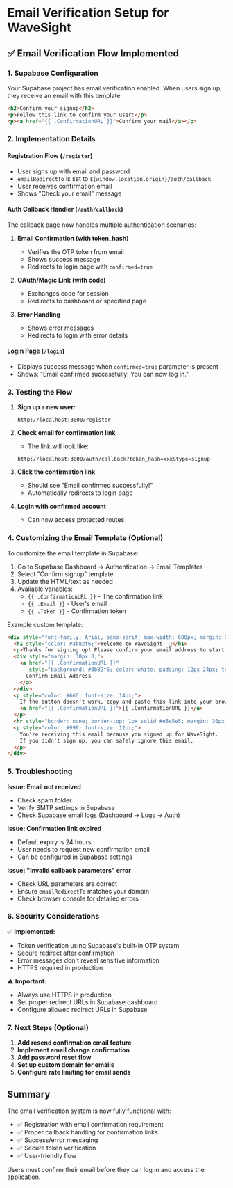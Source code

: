 # Email Verification Setup for WaveSight

## ✅ Email Verification Flow Implemented

### 1. **Supabase Configuration**
Your Supabase project has email verification enabled. When users sign up, they receive an email with this template:

```html
<h2>Confirm your signup</h2>
<p>Follow this link to confirm your user:</p>
<p><a href="{{ .ConfirmationURL }}">Confirm your mail</a></p>
```

### 2. **Implementation Details**

#### Registration Flow (`/register`)
- User signs up with email and password
- `emailRedirectTo` is set to `${window.location.origin}/auth/callback`
- User receives confirmation email
- Shows "Check your email" message

#### Auth Callback Handler (`/auth/callback`)
The callback page now handles multiple authentication scenarios:

1. **Email Confirmation (with token_hash)**
   - Verifies the OTP token from email
   - Shows success message
   - Redirects to login page with `confirmed=true`

2. **OAuth/Magic Link (with code)**
   - Exchanges code for session
   - Redirects to dashboard or specified page

3. **Error Handling**
   - Shows error messages
   - Redirects to login with error details

#### Login Page (`/login`)
- Displays success message when `confirmed=true` parameter is present
- Shows: "Email confirmed successfully! You can now log in."

### 3. **Testing the Flow**

1. **Sign up a new user:**
   ```
   http://localhost:3000/register
   ```

2. **Check email for confirmation link**
   - The link will look like:
   ```
   http://localhost:3000/auth/callback?token_hash=xxx&type=signup
   ```

3. **Click the confirmation link**
   - Should see "Email confirmed successfully!"
   - Automatically redirects to login page

4. **Login with confirmed account**
   - Can now access protected routes

### 4. **Customizing the Email Template (Optional)**

To customize the email template in Supabase:

1. Go to Supabase Dashboard → Authentication → Email Templates
2. Select "Confirm signup" template
3. Update the HTML/text as needed
4. Available variables:
   - `{{ .ConfirmationURL }}` - The confirmation link
   - `{{ .Email }}` - User's email
   - `{{ .Token }}` - Confirmation token

Example custom template:
```html
<div style="font-family: Arial, sans-serif; max-width: 600px; margin: 0 auto;">
  <h1 style="color: #3b82f6;">Welcome to WaveSight! 🌊</h1>
  <p>Thanks for signing up! Please confirm your email address to start spotting trends.</p>
  <div style="margin: 30px 0;">
    <a href="{{ .ConfirmationURL }}" 
       style="background: #3b82f6; color: white; padding: 12px 24px; text-decoration: none; border-radius: 8px; display: inline-block;">
      Confirm Email Address
    </a>
  </div>
  <p style="color: #666; font-size: 14px;">
    If the button doesn't work, copy and paste this link into your browser:<br>
    <a href="{{ .ConfirmationURL }}">{{ .ConfirmationURL }}</a>
  </p>
  <hr style="border: none; border-top: 1px solid #e5e5e5; margin: 30px 0;">
  <p style="color: #999; font-size: 12px;">
    You're receiving this email because you signed up for WaveSight. 
    If you didn't sign up, you can safely ignore this email.
  </p>
</div>
```

### 5. **Troubleshooting**

**Issue: Email not received**
- Check spam folder
- Verify SMTP settings in Supabase
- Check Supabase email logs (Dashboard → Logs → Auth)

**Issue: Confirmation link expired**
- Default expiry is 24 hours
- User needs to request new confirmation email
- Can be configured in Supabase settings

**Issue: "Invalid callback parameters" error**
- Check URL parameters are correct
- Ensure `emailRedirectTo` matches your domain
- Check browser console for detailed errors

### 6. **Security Considerations**

✅ **Implemented:**
- Token verification using Supabase's built-in OTP system
- Secure redirect after confirmation
- Error messages don't reveal sensitive information
- HTTPS required in production

⚠️ **Important:**
- Always use HTTPS in production
- Set proper redirect URLs in Supabase dashboard
- Configure allowed redirect URLs in Supabase

### 7. **Next Steps (Optional)**

1. **Add resend confirmation email feature**
2. **Implement email change confirmation**
3. **Add password reset flow**
4. **Set up custom domain for emails**
5. **Configure rate limiting for email sends**

## Summary

The email verification system is now fully functional with:
- ✅ Registration with email confirmation requirement
- ✅ Proper callback handling for confirmation links
- ✅ Success/error messaging
- ✅ Secure token verification
- ✅ User-friendly flow

Users must confirm their email before they can log in and access the application.